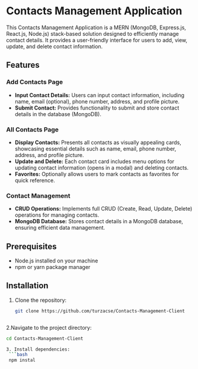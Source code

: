 # Contacts Management Application

This Contacts Management Application is a MERN (MongoDB, Express.js, React.js, Node.js) stack-based solution designed to efficiently manage contact details. It provides a user-friendly interface for users to add, view, update, and delete contact information.

## Features


### Add Contacts Page

- **Input Contact Details:** Users can input contact information, including name, email (optional), phone number, address, and profile picture.
- **Submit Contact:** Provides functionality to submit and store contact details in the database (MongoDB).

### All Contacts Page

- **Display Contacts:** Presents all contacts as visually appealing cards, showcasing essential details such as name, email, phone number, address, and profile picture.
- **Update and Delete:** Each contact card includes menu options for updating contact information (opens in a modal) and deleting contacts.
- **Favorites:** Optionally allows users to mark contacts as favorites for quick reference.

### Contact Management

- **CRUD Operations:** Implements full CRUD (Create, Read, Update, Delete) operations for managing contacts.
- **MongoDB Database:** Stores contact details in a MongoDB database, ensuring efficient data management.


## Prerequisites

- Node.js installed on your machine
- npm or yarn package manager

## Installation

1. Clone the repository:

   ```bash
   git clone https://github.com/turzacse/Contacts-Management-Client



2.Navigate to the project directory:
   ```bash
   cd Contacts-Management-Client

3. Install dependencies:
    ```bash
    npm instal